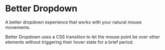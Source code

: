 Better Dropdown
=================

A better dropdown experience that works with your natural mouse movements.

Better Dropdown uses a CSS transition to let the mouse point be over other elements without triggering their hover state for a brief period.